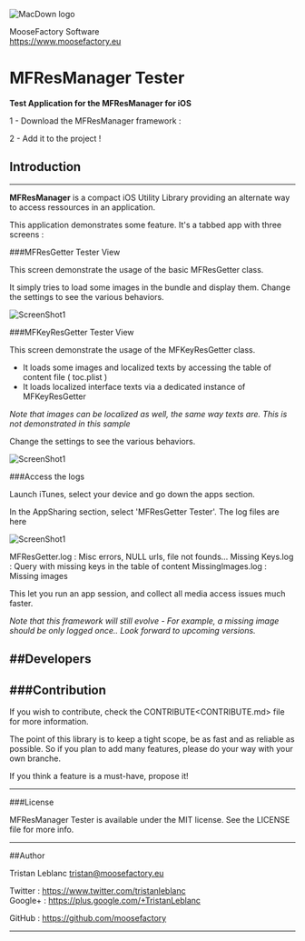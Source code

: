 
![MacDown logo](https://www.moosefactory.eu/resources/MooseFactoryRoundLogo.png)

MooseFactory Software  
<https://www.moosefactory.eu>

# MFResManager Tester
**Test Application for the MFResManager for iOS**

1 - Download the MFResManager framework : 

2 - Add it to the project !


## Introduction
---------------
**MFResManager** is a compact iOS Utility Library providing an alternate way to access ressources in an application.

This application demonstrates some feature.
It's a tabbed app with three screens :

###MFResGetter Tester View

This screen demonstrate the usage of the basic MFResGetter class.

It simply tries to load some images in the bundle and display them.
Change the settings to see the various behaviors.

![ScreenShot1](https://www.moosefactory.eu/resources/MFResGetterTester_Screenshots/MFResGetter.png)


###MFKeyResGetter Tester View

This screen demonstrate the usage of the MFKeyResGetter class.

- It loads some images and localized texts by accessing the table of content file ( toc.plist )
- It loads localized interface texts via a dedicated instance of MFKeyResGetter

*Note that images can be localized as well, the same way texts are. This is not demonstrated in this sample*

Change the settings to see the various behaviors.

![ScreenShot1](https://www.moosefactory.eu/resources/MFResGetterTester_Screenshots/MFKeyResGetter.png)

###Access the logs

Launch iTunes, select your device and go down the apps section.

In the AppSharing section, select 'MFResGetter Tester'. The log files are here

![ScreenShot1](https://www.moosefactory.eu/resources/MFResGetterTester_Screenshots/iTunesSharing.png)

MFResGetter.log     : Misc errors, NULL urls, file not founds…
Missing Keys.log    : Query with missing keys in the table of content
MissingImages.log   : Missing images

This let you run an app session, and collect all media access issues much faster.

*Note that this framework will still evolve - For example, a missing image should be only logged once.. Look forward to upcoming versions.*

##Developers
---------------

###Contribution
---------------

If you wish to contribute, check the CONTRIBUTE<CONTRIBUTE.md> file for more information.

The point of this library is to keep a tight scope, be as fast and as reliable as possible. So if you plan to add many features, please do your way with your own branche.

If you think a feature is a must-have, propose it!

***

###License

MFResManager Tester is available under the MIT license. See the LICENSE file for more info.

***

##Author

Tristan Leblanc <tristan@moosefactory.eu>

Twitter     :	<https://www.twitter.com/tristanleblanc>  
Google+     :	<https://plus.google.com/+TristanLeblanc>  

GitHub      :   <https://github.com/moosefactory>

***

